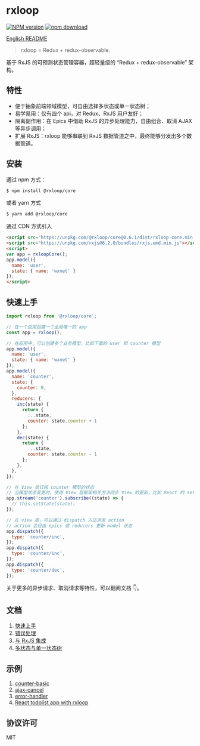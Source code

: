 # rxloop

[![NPM version][npm-image]][npm-url]
[![npm download][download-image]][download-url]

[npm-image]: https://img.shields.io/npm/v/@rxloop/core.svg?style=flat-square
[npm-url]: https://npmjs.org/package/@rxloop/core
[download-image]: https://img.shields.io/npm/dm/@rxloop/core.svg?style=flat-square
[download-url]: https://npmjs.org/package/@rxloop/core

[English README](README.md)
> rxloop = Redux + redux-observable.

基于 RxJS 的可预测状态管理容器，超轻量级的 “Redux + redux-observable” 架构。

## 特性
* 便于抽象前端领域模型，可自由选择多状态或单一状态树；
* 易学易用：仅有四个 api，对 Redux、RxJS 用户友好；
* 隔离副作用：在 Epics 中借助 RxJS 的异步处理能力，自由组合、取消 AJAX 等异步调用；
* 扩展 RxJS：rxloop 能够串联到 RxJS 数据管道之中，最终能够分发出多个数据管道。

## 安装
通过 npm 方式：
```bash
$ npm install @rxloop/core
```

或者 yarn 方式
```bash
$ yarn add @rxloop/core
```

通过 CDN 方式引入
```html
<script src="https://unpkg.com/@rxloop/core@0.6.1/dist/rxloop-core.min.js"></script>
<script src="https://unpkg.com/rxjs@6.2.0/bundles/rxjs.umd.min.js"></script>
<script>
var app = rxloopCore();
app.model({
  name: 'user',
  state: { name: 'wxnet' }
});
</script>
```

## 快速上手
```javascript
import rxloop from '@rxloop/core';

// 在一个应用创建一个全局唯一的 app
const app = rxloop();

// 在应用中，可以创建多个业务模型，比如下面的 user 和 counter 模型
app.model({
  name: 'user',
  state: { name: 'wxnet' }
});
app.model({
  name: 'counter',
  state: {
    counter: 0,
  },
  reducers: {
    inc(state) {
      return {
        ...state,
        counter: state.counter + 1
      };
    },
    dec(state) {
      return {
        ...state,
        counter: state.counter - 1
      };
    },
  },
});

// 在 View 层订阅 counter 模型的状态
// 当模型状态变更时，使用 View 层框架相关方法同步 View 的更新，比如 React 的 setState 方法
app.stream('counter').subscribe((state) => {
  // this.setState(state);
});

// 在 view 层，可以通过 dispatch 方法派发 action
// action 会经由 epics 或 reducers 更新 model 状态
app.dispatch({
  type: 'counter/inc',
});
app.dispatch({
  type: 'counter/inc',
});
app.dispatch({
  type: 'counter/dec',
});
```

关于更多的异步请求、取消请求等特性，可以翻阅文档 👇。

## 文档

1. [快速上手](https://talkingdata.github.io/rxloop/#/basics/getting-started)
2. [错误处理](https://talkingdata.github.io/rxloop/#/basics/error-handler)
3. [与 RxJS 集成](https://talkingdata.github.io/rxloop/#/advanced/integration-with-rxjs)
4. [多状态与单一状态树](https://talkingdata.github.io/rxloop/#/advanced/multi-state-and-single-state)

## 示例

1. [counter-basic](https://github.com/TalkingData/rxloop/tree/master/examples/counter-basic)
2. [ajax-cancel](https://github.com/TalkingData/rxloop/tree/master/examples/ajax-cancel)
3. [error-handler](https://github.com/TalkingData/rxloop/tree/master/examples/error-handler)
4. [React todolist app with rxloop](https://github.com/TalkingData/rxloop-react-todos)

## 协议许可
MIT
